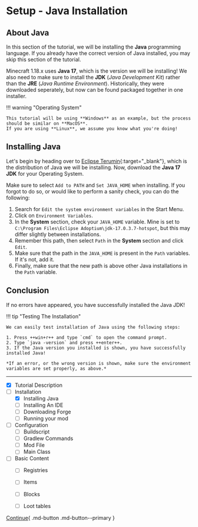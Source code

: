 # Setup - Java Installation
## About Java

In this section of the tutorial, we will be installing the **Java** programming language.
If you already have the correct version of Java installed, you may skip this section of the tutorial.

Minecraft 1.18.x uses **Java 17**, which is the version we will be installing!
We also need to make sure to install the **JDK** (*Java Development Kit*) rather than the **JRE** (*Java Runtime Environment*).
Historically, they were downloaded seperately, but now can be found packaged together in one installer.

!!! warning "Operating System"

    This tutorial will be using **Windows** as an example, but the process should be similar on **MacOS**.
    If you are using **Linux**, we assume you know what you're doing!

## Installing Java

Let's begin by heading over to [Eclipse Terumin](https://adoptium.net/temurin/releases/){:target="_blank"}, which is the distribution of Java we will be installing.
Now, download the **Java 17 JDK** for your Operating System.

Make sure to select `Add to PATH` and `Set JAVA_HOME` when installing.
If you forgot to do so, or would like to perform a sanity check, you can do the following:

1. Search for `Edit the system environment variables` in the Start Menu.
2. Click on `Environment Variables`.
3. In the **System** section, check your `JAVA_HOME` variable. Mine is set to `C:\Program Files\Eclipse Adoptium\jdk-17.0.3.7-hotspot`, but this may differ slightly between installations.
4. Remember this path, then select `Path` in the **System** section and click `Edit`.
5. Make sure that the path in the `JAVA_HOME` is present in the `Path` variables. If it's not, add it.
6. Finally, make sure that the new path is above other Java installations in the `Path` variable.

## Conclusion
If no errors have appeared, you have successfully installed the Java JDK!

!!! tip "Testing The Installation"
    
    We can easily test installation of Java using the following steps:

    1. Press ++win+r++ and type `cmd` to open the command prompt.
    2. Type `java -version` and press ++enter++.
    3. If the Java version you installed is shown, you have successfully installed Java!

    *If an error, or the wrong version is shown, make sure the environment variables are set properly, as above.*

---

- [x] Tutorial Description
- [ ] Installation
    * [x] Installing Java
    * [ ] Installing An IDE
    * [ ] Downloading Forge
    * [ ] Running your mod
- [ ] Configuration
    * [ ] Buildscript
    * [ ] Gradlew Commands
    * [ ] Mod File
    * [ ] Main Class
- [ ] Basic Content
    * [ ] Registries
    * [ ] Items
    * [ ] Blocks
    * [ ] Loot tables


[Continue](ide.md){ .md-button .md-button--primary }